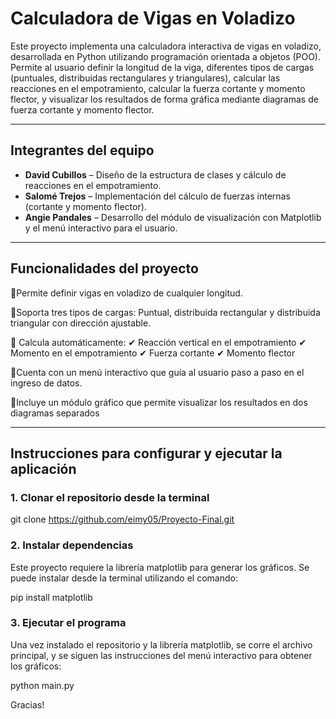# Calculadora de Vigas en Voladizo

Este proyecto implementa una calculadora interactiva de vigas en voladizo, desarrollada en Python utilizando programación orientada a objetos (POO). Permite al usuario definir la longitud de la viga, diferentes tipos de cargas (puntuales, distribuidas rectangulares y triangulares), calcular las reacciones en el empotramiento, calcular la fuerza cortante y momento flector, y visualizar los resultados de forma gráfica mediante diagramas de fuerza cortante y momento flector.

---

## Integrantes del equipo

- **David Cubillos** – Diseño de la estructura de clases y cálculo de reacciones en el empotramiento.  
- **Salomé Trejos** – Implementación del cálculo de fuerzas internas (cortante y momento flector).  
- **Angie Pandales** – Desarrollo del módulo de visualización con Matplotlib y el menú interactivo para el usuario.

---
## Funcionalidades del proyecto

🔹Permite definir vigas en voladizo de cualquier longitud.

🔹Soporta tres tipos de cargas: Puntual, distribuida rectangular y distribuida triangular con dirección ajustable.

🔹 Calcula automáticamente:
   ✔ Reacción vertical en el empotramiento
   ✔ Momento en el empotramiento
   ✔ Fuerza cortante
   ✔ Momento flector

🔹Cuenta con un menú interactivo que guía al usuario paso a paso en el ingreso de datos.

🔹Incluye un módulo gráfico que permite visualizar los resultados en dos diagramas separados

---

## Instrucciones para configurar y ejecutar la aplicación

### 1. Clonar el repositorio desde la terminal

git clone https://github.com/eimy05/Proyecto-Final.git

### 2. Instalar dependencias

Este proyecto requiere la librería matplotlib para generar los gráficos. Se puede instalar desde la terminal utilizando el comando:

pip install matplotlib

### 3. Ejecutar el programa

Una vez instalado el repositorio y la librería matplotlib, se corre el archivo principal, y se siguen las instrucciones del menú interactivo para obtener los gráficos:

python main.py

Gracias!
